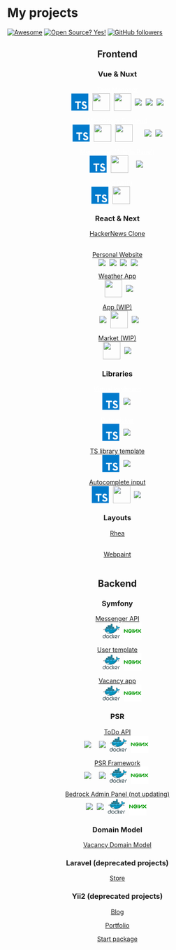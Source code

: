 <h1>My projects</h1>

[![Awesome](https://awesome.re/badge.svg)](https://awesome.re)
[![Open Source? Yes!](https://badgen.net/badge/Open%20Source%20%3F/Yes%21/blue?icon=github)](https://github.com/Naereen/badges/)
[![GitHub followers](https://img.shields.io/github/followers/Arslanoov.svg?style=social&label=Follow&maxAge=2592000)](https://github.com/Arslanoov?tab=followers)

<h2 align="center">Frontend</h2>

<h3 align="center"><b>Vue & Nuxt</b></h3>
<p align="center">
    <a style="color: white" href="https://github.com/Arslanoov/vue-task-manager">Task Manager</a> <br> 
    <img align="center" style="margin-right: 5px" src="https://raw.githubusercontent.com/devicons/devicon/master/icons/typescript/typescript-original.svg" alt="" width="40" height="40"/>
    <img align="center" style="margin-right: 5px" src="https://upload.wikimedia.org/wikipedia/commons/9/95/Vue.js_Logo_2.svg" alt="" width="40" height="40"/>
    <img align="center" style="margin-right: 5px" src="https://cdn.worldvectorlogo.com/logos/vuetify.svg" alt="" width="40" height="40"/>
    <img align="center" style="margin-right: 5px" width="40" src="https://upload.wikimedia.org/wikipedia/commons/thumb/9/96/Sass_Logo_Color.svg/1280px-Sass_Logo_Color.svg.png" />
    <img align="center" style="margin-right: 5px" width="40" src="https://seeklogo.com/images/J/jest-logo-F9901EBBF7-seeklogo.com.png" />
    <img align="center" width="40" src="https://avatars.githubusercontent.com/u/8908513?s=280&v=4" />
</p>
<p align="center">
    <a style="color: white" href="https://github.com/Arslanoov/messenger-pwa">Messenger Frontend</a> <br>
    <img align="center" style="margin-right: 5px" src="https://raw.githubusercontent.com/devicons/devicon/master/icons/typescript/typescript-original.svg" alt="" width="40" height="40"/>
    <img align="center" style="margin-right: 5px" src="https://upload.wikimedia.org/wikipedia/commons/9/95/Vue.js_Logo_2.svg" alt="" width="40" height="40"/>
    <img align="center" style="margin-right: 5px" src="https://avatars.githubusercontent.com/u/77578415?v=4" alt="" width="40" height="40"/>
    <img align="center" style="margin-right: 5px" src="https://upload.wikimedia.org/wikipedia/commons/thumb/d/d8/Stylus-logo.svg/1200px-Stylus-logo.svg.png" alt="" width="40" />
    <img align="center" style="margin-right: 5px" src="https://user-images.githubusercontent.com/3104648/28351989-7f68389e-6c4b-11e7-9bf2-e9fcd4977e7a.png" alt="" width="40" />
    <img align="center" style="margin-right: 5px" width="40" src="https://seeklogo.com/images/J/jest-logo-F9901EBBF7-seeklogo.com.png" />
    <img align="center" width="40" src="https://avatars.githubusercontent.com/u/8908513?s=280&v=4" />
</p>
<p align="center">
    <a style="color: white" href="https://github.com/Arslanoov/messenger-admin">Messenger (Admin Panel)</a> <br>
    <img align="center" style="margin-right: 5px" src="https://raw.githubusercontent.com/devicons/devicon/master/icons/typescript/typescript-original.svg" alt="" width="40" height="40"/>
    <img align="center" style="margin-right: 5px" src="https://upload.wikimedia.org/wikipedia/commons/9/95/Vue.js_Logo_2.svg" alt="" width="40" height="40"/>
    <img align="center" style="margin-right: 5px" src="https://buefy.org/static/img/buefy.1d65c18.png" alt="" width="40" />
    <img align="center" style="margin-right: 5px" width="40" src="https://upload.wikimedia.org/wikipedia/commons/thumb/9/96/Sass_Logo_Color.svg/1280px-Sass_Logo_Color.svg.png" />
</p>
<p align="center">
    <a style="color: white" href="https://github.com/Arslanoov/nuxt-blog">Blog (WIP)</a> <br>
    <img align="center" style="margin-right: 5px" src="https://raw.githubusercontent.com/devicons/devicon/master/icons/typescript/typescript-original.svg" alt="" width="40" height="40"/>
    <img align="center" style="margin-right: 5px" src="https://upload.wikimedia.org/wikipedia/commons/9/95/Vue.js_Logo_2.svg" alt="" width="40" height="40"/>
    <img align="center" style="margin-right: 5px" src="https://nuts-agency.ru/upload/iblock/c98/c9879095ed083e4a3076480c3573b87f.png" alt="" width="75" />
    <img align="center" style="margin-right: 5px" src="https://upload.wikimedia.org/wikipedia/commons/thumb/8/81/LESS_Logo.svg/1280px-LESS_Logo.svg.png" alt="" height="40"/>
    <img align="center" style="margin-right: 5px" src="https://user-images.githubusercontent.com/3104648/28351989-7f68389e-6c4b-11e7-9bf2-e9fcd4977e7a.png" alt="" width="40" />
</p>

<h3 align="center">React & Next</h3>
<p align="center">
    <a href="https://github.com/Arslanoov/hackernews-clone">HackerNews Clone</a> <br>
    <img height="40px" src="https://upload.wikimedia.org/wikipedia/commons/4/4c/Typescript_logo_2020.svg" alt=""/>
    <img height="40px" src="https://upload.wikimedia.org/wikipedia/commons/thumb/a/a7/React-icon.svg/1280px-React-icon.svg.png" alt="" />
    <img style="margin-right: 15px" height="40px" src="https://cdn.worldvectorlogo.com/logos/redux.svg" alt=""/>
    <img height="40px" src="https://user-images.githubusercontent.com/51407990/149630941-61334394-9db3-47dc-83f5-b6bdcabdde0d.png" alt="" />
</p>
<p align="center">
    <a href="https://github.com/Arslanoov/red">Personal Website</a> <br>
    <img align="center" style="margin-right: 5px" src="https://upload.wikimedia.org/wikipedia/commons/thumb/a/a7/React-icon.svg/1280px-React-icon.svg.png" alt="" height="40"/>
    <img align="center" style="margin-right: 5px" height="40" src="https://upload.wikimedia.org/wikipedia/commons/thumb/8/8e/Nextjs-logo.svg/800px-Nextjs-logo.svg.png" />    
    <img align="center" style="margin-right: 5px" height="40" src="https://upload.wikimedia.org/wikipedia/commons/thumb/d/d9/Node.js_logo.svg/1200px-Node.js_logo.svg.png" />    
    <img align="center" style="margin-right: 5px" height="15" src="https://mikro-orm.io/img/logo.svg" />    
    <img align="center" style="margin-right: 5px" width="40" src="https://upload.wikimedia.org/wikipedia/commons/thumb/9/96/Sass_Logo_Color.svg/1280px-Sass_Logo_Color.svg.png" />
</p>
<p align="center">
    <a href="https://github.com/Arslanoov/react-weather">Weather App</a> <br>
    <img align="center" height="40px" src="https://upload.wikimedia.org/wikipedia/commons/4/4c/Typescript_logo_2020.svg" alt=""/>    
    <img align="center" style="margin-right: 5px" src="https://upload.wikimedia.org/wikipedia/commons/thumb/a/a7/React-icon.svg/1280px-React-icon.svg.png" alt="" height="40"/>
    <img align="center" style="margin-right: 5px" src="https://cdn.worldvectorlogo.com/logos/redux.svg" alt="" width="40" height="40"/>
    <img align="center" style="margin-right: 5px" width="40" src="https://upload.wikimedia.org/wikipedia/commons/thumb/9/96/Sass_Logo_Color.svg/1280px-Sass_Logo_Color.svg.png" />
</p>
<p align="center">
<a href="https://github.com/Arslanoov/next-app">App (WIP)</a> <br>
    <img align="center" height="40px" src="https://upload.wikimedia.org/wikipedia/commons/4/4c/Typescript_logo_2020.svg" alt=""/>    
    <img align="center" style="margin-right: 5px" src="https://upload.wikimedia.org/wikipedia/commons/thumb/a/a7/React-icon.svg/1280px-React-icon.svg.png" alt="" height="40"/>
    <img align="center" style="margin-right: 5px" height="40" src="https://upload.wikimedia.org/wikipedia/commons/thumb/8/8e/Nextjs-logo.svg/800px-Nextjs-logo.svg.png" />
    <img align="center" style="margin-right: 5px" src="https://cdn.worldvectorlogo.com/logos/redux.svg" alt="" width="40" height="40"/>
    <img align="center" style="margin-right: 5px" width="40" src="https://upload.wikimedia.org/wikipedia/commons/thumb/9/96/Sass_Logo_Color.svg/1280px-Sass_Logo_Color.svg.png" />
</p>
<p align="center">
<a href="https://github.com/Arslanoov/react-market">Market (WIP)</a> <br>
<img align="center" height="40px" src="https://upload.wikimedia.org/wikipedia/commons/4/4c/Typescript_logo_2020.svg" alt=""/>
    <img align="center" style="margin-right: 5px" src="https://upload.wikimedia.org/wikipedia/commons/thumb/a/a7/React-icon.svg/1280px-React-icon.svg.png" alt="" height="40"/>
    <img align="center" style="margin-right: 5px" src="https://cdn.worldvectorlogo.com/logos/mobx.svg" alt="" width="40" height="40"/>
    <img align="center" style="margin-right: 5px" width="40" src="https://upload.wikimedia.org/wikipedia/commons/thumb/9/96/Sass_Logo_Color.svg/1280px-Sass_Logo_Color.svg.png" />
    <img align="center" style="margin-right: 5px" src="https://user-images.githubusercontent.com/3104648/28351989-7f68389e-6c4b-11e7-9bf2-e9fcd4977e7a.png" alt="" width="40" />
</p>

<h3 align="center"><b>Libraries</b></h3>
<p align="center">
    <a style="color: white" href="https://github.com/Arslanoov/virtual-keyboard">Virtual keyboard</a> <br>
    <img align="center" style="margin-right: 5px" src="https://raw.githubusercontent.com/devicons/devicon/master/icons/typescript/typescript-original.svg" alt="" width="40" height="40"/>
    <img align="center" style="margin-right: 5px" width="40" src="https://upload.wikimedia.org/wikipedia/commons/thumb/9/96/Sass_Logo_Color.svg/1280px-Sass_Logo_Color.svg.png" />
</p>
<p align="center">
    <a style="color: white" href="https://github.com/Arslanoov/date-picker">Date picker</a> <br>
    <img align="center" style="margin-right: 5px" src="https://raw.githubusercontent.com/devicons/devicon/master/icons/typescript/typescript-original.svg" alt="" width="40" height="40"/>
    <img align="center" style="margin-right: 5px" width="40" src="https://upload.wikimedia.org/wikipedia/commons/thumb/9/96/Sass_Logo_Color.svg/1280px-Sass_Logo_Color.svg.png" />
</p>
<p align="center">
    <a href="https://github.com/Arslanoov/ts-library-template">TS library template</a> <br>
    <img align="center" style="margin-right: 5px" src="https://raw.githubusercontent.com/devicons/devicon/master/icons/typescript/typescript-original.svg" alt="" width="40" height="40"/>
    <img align="center" style="margin-right: 5px" width="40" src="https://upload.wikimedia.org/wikipedia/commons/thumb/9/96/Sass_Logo_Color.svg/1280px-Sass_Logo_Color.svg.png" />
</p>
<p align="center">
    <a href="https://github.com/Arslanoov/vue-autocomplete">Autocomplete input</a> <br>
    <img align="center" style="margin-right: 5px" src="https://raw.githubusercontent.com/devicons/devicon/master/icons/typescript/typescript-original.svg" alt="" width="40" height="40"/>
    <img align="center" style="margin-right: 5px" src="https://upload.wikimedia.org/wikipedia/commons/9/95/Vue.js_Logo_2.svg" alt="" width="40" height="40"/>
    <img align="center" style="margin-right: 5px" width="40" src="https://upload.wikimedia.org/wikipedia/commons/thumb/9/96/Sass_Logo_Color.svg/1280px-Sass_Logo_Color.svg.png" />
</p>

<h3 align="center">Layouts</h3>
<p align="center">
<a href="https://github.com/Arslanoov/rhea-layout">Rhea</a> <br>
    <img align="center" style="margin-right: 5px" src="https://upload.wikimedia.org/wikipedia/commons/thumb/1/10/CSS3_and_HTML5_logos_and_wordmarks.svg/791px-CSS3_and_HTML5_logos_and_wordmarks.svg.png" alt="" height="40"/>
</p>
<p align="center">
<a href="https://github.com/Arslanoov/webpaint-layout">Webpaint</a> <br>
    <img align="center" style="margin-right: 5px" src="https://upload.wikimedia.org/wikipedia/commons/thumb/1/10/CSS3_and_HTML5_logos_and_wordmarks.svg/791px-CSS3_and_HTML5_logos_and_wordmarks.svg.png" alt="" height="40"/>
</p>

<h2 align="center">Backend</h3>
<h3 align="center"><b>Symfony</b></h3>
<p align="center">
<a href="https://github.com/Arslanoov/messenger-api">Messenger API</a> <br>
    <img align="center" style="margin-right: 5px" src="https://upload.wikimedia.org/wikipedia/commons/thumb/2/27/PHP-logo.svg/2560px-PHP-logo.svg.png" alt="" height="40"/>
    <img align="center" style="margin-right: 5px" src="https://cdn.worldvectorlogo.com/logos/doctrine.svg" alt="" height="40"/>    
    <img align="center" style="margin-right: 5px" src="https://cdn.worldvectorlogo.com/logos/symfony.svg" alt="" height="40"/>
    <img align="center" style="margin-right: 5px" src="https://raw.githubusercontent.com/devicons/devicon/master/icons/docker/docker-original-wordmark.svg" alt="" height="40"/>
    <img align="center" style="margin-right: 5px" src="https://raw.githubusercontent.com/devicons/devicon/master/icons/nginx/nginx-original.svg" alt="" height="40"/>
</p>
<p align="center">
<a href="https://github.com/Arslanoov/symfony-user-template">User template</a> <br>
    <img align="center" style="margin-right: 5px" height="40" src="https://upload.wikimedia.org/wikipedia/commons/thumb/2/27/PHP-logo.svg/2560px-PHP-logo.svg.png" alt="" />
    <img align="center" style="margin-right: 5px" height="40" src="https://cdn.worldvectorlogo.com/logos/doctrine.svg" alt="" />    
    <img align="center" style="margin-right: 5px" height="40" src="https://cdn.worldvectorlogo.com/logos/symfony.svg" alt="" />
    <img align="center" style="margin-right: 5px" height="40" src="https://raw.githubusercontent.com/devicons/devicon/master/icons/docker/docker-original-wordmark.svg" alt="" />
    <img align="center" style="margin-right: 5px" height="40" src="https://raw.githubusercontent.com/devicons/devicon/master/icons/nginx/nginx-original.svg" alt="" />
</p>
<p align="center">
<a href="https://github.com/Arslanoov/vacancy-app">Vacancy app</a> <br>
    <img align="center" style="margin-right: 5px" height="40" src="https://upload.wikimedia.org/wikipedia/commons/thumb/2/27/PHP-logo.svg/2560px-PHP-logo.svg.png" alt="" />
    <img align="center" style="margin-right: 5px" height="40" src="https://cdn.worldvectorlogo.com/logos/doctrine.svg" alt="" />    
    <img align="center" style="margin-right: 5px" height="40" src="https://cdn.worldvectorlogo.com/logos/symfony.svg" alt="" />
    <img align="center" style="margin-right: 5px" height="40" src="https://raw.githubusercontent.com/devicons/devicon/master/icons/docker/docker-original-wordmark.svg" alt="" />
    <img align="center" style="margin-right: 5px" height="40" src="https://raw.githubusercontent.com/devicons/devicon/master/icons/nginx/nginx-original.svg" alt="" />
</p>
<h3 align="center"><b>PSR</b></h3>
<p align="center">
<a href="https://github.com/Arslanoov/todo-api">ToDo API</a> <br>
    <img align="center" style="margin-right: 5px" height="40" src="https://www.php.net/images/logos/new-php-logo.svg" />
    <img align="center" style="margin-right: 5px" height="40" src="https://cdn.worldvectorlogo.com/logos/doctrine.svg" alt="" />    
    <img align="center" style="margin-right: 5px" height="40" src="https://avatars.githubusercontent.com/u/468401?s=280&v=4" />
    <img align="center" style="margin-right: 5px" height="40" src="https://raw.githubusercontent.com/devicons/devicon/master/icons/docker/docker-original-wordmark.svg" />
    <img align="center" style="margin-right: 5px" height="40" src="https://raw.githubusercontent.com/devicons/devicon/master/icons/nginx/nginx-original.svg" />
</p>
<p align="center">
<a href="https://github.com/Arslanoov/psr-framework">PSR Framework</a> <br>
    <img align="center" style="margin-right: 5px" height="40" src="https://www.php.net/images/logos/new-php-logo.svg" />
    <img align="center" style="margin-right: 5px" height="40" src="https://cdn.worldvectorlogo.com/logos/doctrine.svg" alt="" />    
    <img align="center" style="margin-right: 5px" height="40" src="https://avatars.githubusercontent.com/u/468401?s=280&v=4" />
    <img align="center" style="margin-right: 5px" height="40" src="https://raw.githubusercontent.com/devicons/devicon/master/icons/docker/docker-original-wordmark.svg" />
    <img align="center" style="margin-right: 5px" height="40" src="https://raw.githubusercontent.com/devicons/devicon/master/icons/nginx/nginx-original.svg" />
</p>
<p align="center">
    <a href="https://github.com/Arslanoov/bedrock-admin-panel">Bedrock Admin Panel (not updating)</a> <br>
    <img align="center" style="margin-right: 5px" height="40" src="https://www.php.net/images/logos/new-php-logo.svg" />
    <img align="center" style="margin-right: 5px" height="40" src="https://avatars.githubusercontent.com/u/468401?s=280&v=4" />
    <img align="center" style="margin-right: 5px" height="40" src="https://raw.githubusercontent.com/devicons/devicon/master/icons/docker/docker-original-wordmark.svg" />
    <img align="center" style="margin-right: 5px" height="40" src="https://raw.githubusercontent.com/devicons/devicon/master/icons/nginx/nginx-original.svg" />
</p>

<h3 align="center"><b>Domain Model</b></h3>
<p align="center">
    <a href="https://github.com/Arslanoov/vacancy-model">Vacancy Domain Model</a>
</p>

<h3 align="center"><b>Laravel (deprecated projects)</b></h3>
<p align="center"><a href="https://github.com/Arslanoov/laravel-store">Store</a></p>

<h3 align="center"><b>Yii2 (deprecated projects)</b></h3>
<p align="center"><a href="https://github.com/Arslanoov/yii2-blog">Blog</a></p>
<p align="center"><a href="https://github.com/Arslanoov/yii2-portfolio">Portfolio</a></p>
<p align="center"><a href="https://github.com/Arslanoov/yii2-start-package">Start package</a></p>
